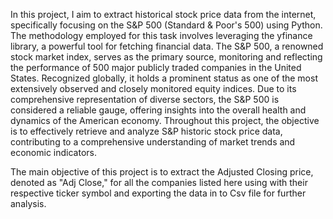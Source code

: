 
In this project, I aim to extract historical stock price data from the internet, specifically focusing on the S&P 500 (Standard & Poor's 500) using Python. The methodology employed for this task involves leveraging the yfinance library, a powerful tool for fetching financial data. The S&P 500, a renowned stock market index, serves as the primary source, monitoring and reflecting the performance of 500 major publicly traded companies in the United States. Recognized globally, it holds a prominent status as one of the most extensively observed and closely monitored equity indices. Due to its comprehensive representation of diverse sectors, the S&P 500 is considered a reliable gauge, offering insights into the overall health and dynamics of the American economy. Throughout this project, the objective is to effectively retrieve and analyze S&P historic stock price data, contributing to a comprehensive understanding of market trends and economic indicators.


The main objective of this project is to extract the Adjusted Closing price, denoted as "Adj Close," for all the companies listed here using with their respective ticker symbol and exporting the data in to  Csv file for further analysis.
